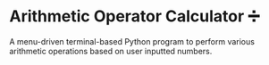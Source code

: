 # Arithmetic Operator Calculator ➗

A menu-driven terminal-based Python program to perform various arithmetic operations based on user inputted numbers.
